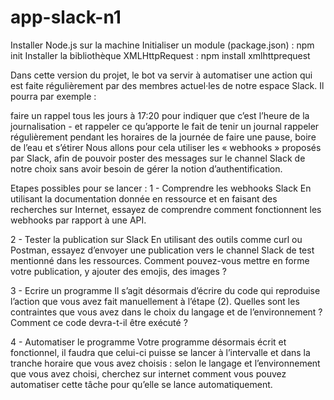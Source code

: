 # app-slack-n1
Installer Node.js sur la machine
Initialiser un module (package.json) : npm init
Installer la bibliothèque XMLHttpRequest : npm install xmlhttprequest

Dans cette version du projet, le bot va servir à automatiser une action qui est faite régulièrement par des membres actuel·les de notre espace Slack.
Il pourra par exemple :

faire un rappel tous les jours à 17:20 pour indiquer que c’est l’heure de la journalisation - et rappeler ce qu’apporte le fait de tenir un journal
rappeler régulièrement pendant les horaires de la journée de faire une pause, boire de l’eau et s’étirer
Nous allons pour cela utiliser les « webhooks » proposés par Slack, afin de pouvoir poster des messages sur le channel Slack de notre choix sans avoir besoin de gérer la notion d’authentification.

Etapes possibles pour se lancer :
1 - Comprendre les webhooks Slack
En utilisant la documentation donnée en ressource et en faisant des recherches sur Internet, essayez de comprendre comment fonctionnent les webhooks par rapport à une API.

2 - Tester la publication sur Slack
En utilisant des outils comme curl ou Postman, essayez d’envoyer une publication vers le channel Slack de test mentionné dans les ressources. Comment pouvez-vous mettre en forme votre publication, y ajouter des emojis, des images ?

3 - Ecrire un programme
Il s’agit désormais d’écrire du code qui reproduise l’action que vous avez fait manuellement à l’étape (2). Quelles sont les contraintes que vous avez dans le choix du langage et de l’environnement ? Comment ce code devra-t-il être exécuté ?

4 - Automatiser le programme
Votre programme désormais écrit et fonctionnel, il faudra que celui-ci puisse se lancer à l’intervalle et dans la tranche horaire que vous avez choisis : selon le langage et l’environnement que vous avez choisi, cherchez sur internet comment vous pouvez automatiser cette tâche pour qu’elle se lance automatiquement.
